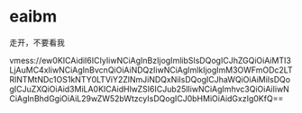 # eaibm
走开，不要看我

vmess://ew0KICAidiI6ICIyIiwNCiAgInBzIjogImlibSIsDQogICJhZGQiOiAiMTI3LjAuMC4xIiwNCiAgInBvcnQiOiAiNDQzIiwNCiAgImlkIjogImM3OWFmODc2LTRlNTMtNDc1OS1kNTY0LTViY2ZlNmJiNDQxNiIsDQogICJhaWQiOiAiMiIsDQogICJuZXQiOiAid3MiLA0KICAidHlwZSI6ICJub25lIiwNCiAgImhvc3QiOiAiIiwNCiAgInBhdGgiOiAiL29wZW52bWtzcyIsDQogICJ0bHMiOiAidGxzIg0KfQ==
